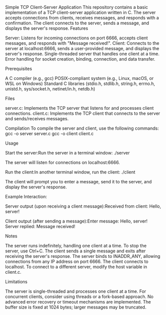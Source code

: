 Simple TCP Client-Server Application
This repository contains a basic implementation of a TCP client-server application written in C. The server accepts connections from clients, receives messages, and responds with a confirmation. The client connects to the server, sends a message, and displays the server's response.
Features

Server: Listens for incoming connections on port 6666, accepts client messages, and responds with "Message received!".
Client: Connects to the server at localhost:6666, sends a user-provided message, and displays the server's response.
Single-threaded server that handles one client at a time.
Error handling for socket creation, binding, connection, and data transfer.

Prerequisites

A C compiler (e.g., gcc)
POSIX-compliant system (e.g., Linux, macOS, or WSL on Windows)
Standard C libraries (stdio.h, stdlib.h, string.h, errno.h, unistd.h, sys/socket.h, netinet/in.h, netdb.h)

Files

server.c: Implements the TCP server that listens for and processes client connections.
client.c: Implements the TCP client that connects to the server and sends/receives messages.

Compilation
To compile the server and client, use the following commands:
gcc -o server server.c
gcc -o client client.c

Usage

Start the server:Run the server in a terminal window:
./server

The server will listen for connections on localhost:6666.

Run the client:In another terminal window, run the client:
./client

The client will prompt you to enter a message, send it to the server, and display the server's response.

Example Interaction:

Server output (upon receiving a client message):Received from client: Hello, server!


Client output (after sending a message):Enter message: Hello, server!
Server replied: Message received!

Notes

The server runs indefinitely, handling one client at a time. To stop the server, use Ctrl+C.
The client sends a single message and exits after receiving the server's response.
The server binds to INADDR_ANY, allowing connections from any IP address on port 6666.
The client connects to localhost. To connect to a different server, modify the host variable in client.c.

Limitations

The server is single-threaded and processes one client at a time. For concurrent clients, consider using threads or a fork-based approach.
No advanced error recovery or timeout mechanisms are implemented.
The buffer size is fixed at 1024 bytes; larger messages may be truncated.
